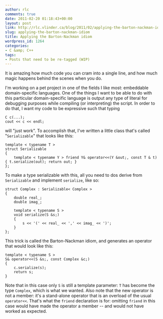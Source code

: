 ```yaml
---
author: rlc
comments: true
date: 2011-02-20 01:18:43+00:00
layout: post
link: http://rlc.vlinder.ca/blog/2011/02/applying-the-barton-nackman-idiom/
slug: applying-the-barton-nackman-idiom
title: Applying the Barton-Nackman idiom
wordpress_id: 1264
categories:
- C &amp; C++
tags:
- Posts that need to be re-tagged (WIP)
---
```


It is amazing how much code you can cram into a single line, and how much magic happens behind the scenes when you do.
<!--more-->
I'm working on a pet project in one of the fields I like most: embeddable domain-specific languages. One of the things I want to be able to do with this particular domain-specific language is output any type of literal for debugging purposes while compiling (or interpreting) the script. In order to do that, I want my code to be expressive such that typing 
    
    C c(...);
    cout << c << endl;

will "just work". To accomplish that, I've written a little class that's called "`Serializable`" that looks like this: 
    
    template < typename T >
    struct Serializable 
    {
        template < typename Y > friend Y& operator<<(Y &out;, const T & t) { t.serialize(out); return out; }
    };

To make a type serializable with this, all you need to dos derive from `Serializable` and implement `serialize`, like so: 
    
    struct Complex : Serializable< Complex >
    {
        double real_;
        double imag_;
    
        template < typename S >
        void serialize(S &s;)
        {
            s << '(' << real_ << ',' << imag_ << ')';
        }
    };



This trick is called the Barton-Nackman idiom, and generates an operator that would look like this: 
    
    template < typename S >
    S& operator<<(S &s;, const Complex &c;)
    {
        c.serialize(s);
        return s;
    }

Note that in this case only `S` is still a template parameter: `T` has become the type `Complex`, which is what we wanted. Also note that the new operator is not a member: it's a stand-alone operator that is an overload of the usual `operator<<`. That's what the `friend` declaration is for: omitting `friend` in this case would have made the operator a member -- and would not have worked as expected.
